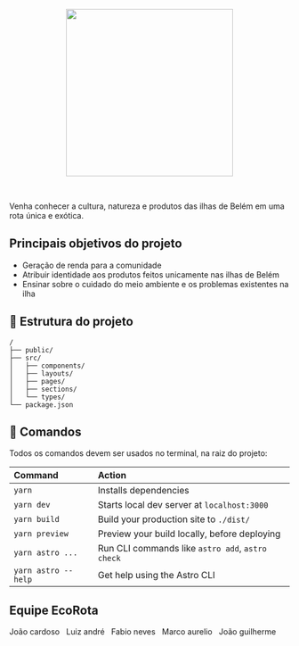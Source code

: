 <p align="center">
  <a href="https://www.ecorota.com/">
    <img src="https://pbs.twimg.com/profile_banners/1648806003016712193/1682389471/1500x500" height="300px">
  </a>
</p>

&nbsp;

Venha conhecer a cultura, natureza e produtos das
ilhas de Belém em uma rota única e exótica.


## Principais objetivos do projeto

- Geração de renda para a comunidade
- Atribuir identidade aos produtos feitos unicamente nas ilhas de Belém
- Ensinar sobre o cuidado do meio ambiente e os problemas existentes na ilha

## 🚀 Estrutura do projeto

```
/
├── public/
├── src/
│   ├── components/
│   ├── layouts/
│   ├── pages/
│   ├── sections/
│   └── types/
└── package.json
```

## 🧞 Comandos

Todos os comandos devem ser usados no terminal, na raiz do projeto:

| Command                | Action                                           |
| :--------------------- | :----------------------------------------------- |
| `yarn`                 | Installs dependencies                            |
| `yarn dev`             | Starts local dev server at `localhost:3000`      |
| `yarn build`           | Build your production site to `./dist/`          |
| `yarn preview`         | Preview your build locally, before deploying     |
| `yarn astro ...`       | Run CLI commands like `astro add`, `astro check` |
| `yarn astro --help`    | Get help using the Astro CLI                     |

## Equipe EcoRota

João cardoso
&nbsp;
Luiz andré
&nbsp;
Fabio neves
&nbsp;
Marco aurelio
&nbsp;
João guilherme
